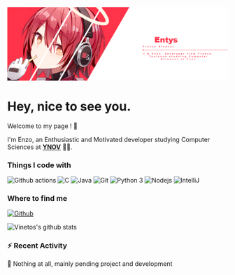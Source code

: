 <!--
**Entys/Entys** is a ✨ _special_ ✨ repository because its `README.md` (this file) appears on your GitHub profile.
-->
<a align="center" href="https://github.com/Entys">
  <img src="https://raw.githubusercontent.com/Entys/Entys/master/bannerEntys.png" />
</a>

# Hey, nice to see you.

Welcome to my page ! :wave:  

I'm Enzo, an Enthusiastic and Motivated developer studying Computer Sciences at [**YNOV**](https://www.ynov.com/campus/toulouse/) 👨‍🎓.

### Things I code with
<p>
  <img alt="Github actions" src="https://img.shields.io/badge/-Github_Actions-4834d4?style=flat-square&logo=github-actions&logoColor=white" />
  <img alt="C" src="https://img.shields.io/badge/-C-be2edd?style=flat-square&logo=c&logoColor=white" />
  <img alt="Java" src="https://img.shields.io/badge/-Java-ea2845?style=flat-square&logo=java&logoColor=white" />
  <img alt="Git" src="https://img.shields.io/badge/-Git-F05032?style=flat-square&logo=git&logoColor=white" />
  <img alt="Python 3" src="https://img.shields.io/badge/-Python%203-F7B93E?style=flat-square&logo=python&logoColor=white" />
  <img alt="Nodejs" src="https://img.shields.io/badge/-Nodejs-43853d?style=flat-square&logo=Node.js&logoColor=white" />
  <img alt="IntelliJ" src="https://img.shields.io/badge/-IntelliJ-000000?style=flat-square&logo=intellij-idea&logoColor=white" />
</p>

### Where to find me
<p>
  <a href="https://github.com/Entys" target="_blank">
    <img alt="Github" src="https://img.shields.io/badge/GitHub-%2312100E.svg?&style=for-the-badge&logo=Github&logoColor=white" />
  </a> 
</p>


![Vinetos's github stats](https://github-readme-stats.vercel.app/api?username=Entys)

### :zap: Recent Activity

<!--START_SECTION:activity-->
🎉 Nothing at all, mainly pending project and development
<!--END_SECTION:activity-->
